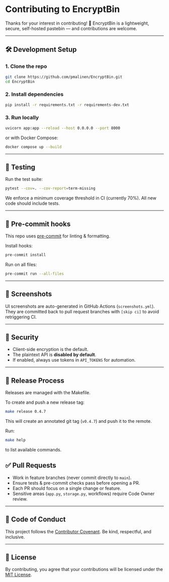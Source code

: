 # Contributing to EncryptBin

Thanks for your interest in contributing! 🎉
EncryptBin is a lightweight, secure, self-hosted pastebin — and contributions are welcome.

---

## 🛠 Development Setup

### 1. Clone the repo
```bash
git clone https://github.com/pmalinen/EncryptBin.git
cd EncryptBin
```

### 2. Install dependencies
```bash
pip install -r requirements.txt -r requirements-dev.txt
```

### 3. Run locally
```bash
uvicorn app:app --reload --host 0.0.0.0 --port 8000
```

or with Docker Compose:

```bash
docker compose up --build
```

---

## 🧪 Testing

Run the test suite:

```bash
pytest --cov=. --cov-report=term-missing
```

We enforce a minimum coverage threshold in CI (currently 70%).
All new code should include tests.

---

## 🧹 Pre-commit hooks

This repo uses [pre-commit](https://pre-commit.com/) for linting & formatting.

Install hooks:

```bash
pre-commit install
```

Run on all files:

```bash
pre-commit run --all-files
```

---

## 📸 Screenshots

UI screenshots are auto-generated in GitHub Actions (`screenshots.yml`).
They are committed back to pull request branches with `[skip ci]` to avoid retriggering CI.

---

## 🔐 Security

- Client-side encryption is the default.
- The plaintext API is **disabled by default**.
- If enabled, always use tokens in `API_TOKENS` for automation.

---

## 🚀 Release Process

Releases are managed with the Makefile.

To create and push a new release tag:

```bash
make release 0.4.7
```

This will create an annotated git tag (`v0.4.7`) and push it to the remote.

Run:

```bash
make help
```

to list available commands.

## ✅ Pull Requests

- Work in feature branches (never commit directly to `main`).
- Ensure tests & pre-commit checks pass before opening a PR.
- Each PR should focus on a single change or feature.
- Sensitive areas (`app.py`, `storage.py`, workflows) require Code Owner review.

---

## 🙌 Code of Conduct

This project follows the [Contributor Covenant](CODE_OF_CONDUCT.md).
Be kind, respectful, and inclusive.

---

## 📝 License

By contributing, you agree that your contributions will be licensed under the [MIT License](LICENSE).
